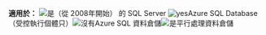 <Token>**適用於：** ![是](media/yes.png)（從 2008年開始） 的 SQL Server ![yes](media/yes.png)Azure SQL Database （受控執行個體只）![沒有](media/no.png)Azure SQL 資料倉儲![是](media/yes.png)平行處理資料倉儲 </Token>